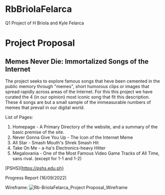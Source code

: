 # RbBriolaFelarca
Q1 Project of H Briola and Kyle Felarca

# Project Proposal
## Memes Never Die: Immortalized Songs of the Internet

The project seeks to explore famous songs that heve been cemented in the public memory
through "memes", short humorous clips or images that spread rapidly across areas of the Internet.
For this this project we have curated the 4 (in our opinion) most iconic song that fit this description.
These 4 songs are but a small sample of the immeasurable numbers of memes that prevail in our digital world.


List of Pages:
  1. Homepage - A Primary Directory of the website, and a summary of the basic premise of the site.
  2. Never Gonna Give You Up - The Icon of the Internet Meme
  3. All Star - Smash Mouth's Shrek Smash Hit
  3. Take On Me - a-ha's Electronics-heavy Hitter
  4. Megalovania - One of the Most Famous Video Game Tracks of All Time, sans rival.
    (except for 1-1 and 1-2)

[PSHS]{https://pshs.edu.ph}

Progress Report (16/09/2022)

Wireframe:
![Rb-BriolaFelarca_Project Proposal_Wireframe](https://user-images.githubusercontent.com/112594413/190552080-3d763c76-194b-4df9-9d8e-28399b43dca8.png)
